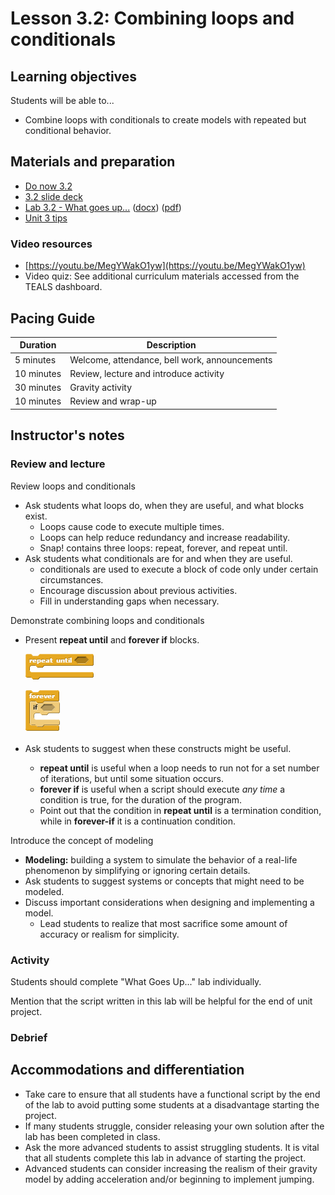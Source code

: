 # Lesson 3.2: Combining loops and conditionals

## Learning objectives

Students will be able to...

* Combine loops with conditionals to create models with repeated but conditional behavior.

## Materials and preparation

* [Do now 3.2](do_now_32.md)
* [3.2 slide deck](https://github.com/TEALSK12/introduction-to-computer-science/raw/master/slidedecks/TEALS%20SNAP%203.2.pptx)
* [Lab 3.2 - What goes up...](lab_32.md) ([docx](https://github.com/TEALSK12/introduction-to-computer-science/raw/master/Unit%203%20Word/Lab%203.2%20What%20Goes%20Up.docx)) ([pdf](https://github.com/TEALSK12/introduction-to-computer-science/raw/master/Unit%203%20PDF/Lab%203.2%20What%20Goes%20Up.pdf))
* [Unit 3 tips](unit_3_tips.md)

### Video resources

* [https://youtu.be/MegYWakO1yw](https://youtu.be/MegYWakO1yw)
* Video quiz: See additional curriculum materials accessed from the TEALS dashboard.

## Pacing Guide

| Duration   | Description                                   |
| ---------- | --------------------------------------------- |
| 5 minutes  | Welcome, attendance, bell work, announcements |
| 10 minutes | Review, lecture and introduce activity        |
| 30 minutes | Gravity activity                              |
| 10 minutes | Review and wrap-up                            |

## Instructor's notes

### Review and lecture

Review loops and conditionals

* Ask students what loops do, when they are useful, and what blocks exist.
  * Loops cause code to execute multiple times.
  * Loops can help reduce redundancy and increase readability.
  * Snap! contains three loops: repeat, forever, and repeat until.
* Ask students what conditionals are for and when they are useful.
  * conditionals are used to execute a block of code only under certain circumstances.
  * Encourage discussion about previous activities.
  * Fill in understanding gaps when necessary.

Demonstrate combining loops and conditionals

* Present **repeat until** and **forever if** blocks.

  ![Repeat Until Block](images/repeat_until.png)
  
  ![Forever Block](images/forever_if.png)

* Ask students to suggest when these constructs might be useful.
  * **repeat until** is useful when a loop needs to run not for a set number of iterations, but until some situation occurs.
  * **forever if** is useful when a script should execute _any time_ a condition is true, for the duration of the program.
  * Point out that the condition in **repeat until** is a termination condition, while in **forever-if** it is a continuation condition.

Introduce the concept of modeling

* **Modeling:** building a system to simulate the behavior of a real-life phenomenon by simplifying or ignoring certain details.
* Ask students to suggest systems or concepts that might need to be modeled.
* Discuss important considerations when designing and implementing a model.
  * Lead students to realize that most sacrifice some amount of accuracy or realism for simplicity.

### Activity

Students should complete "What Goes Up..." lab individually.

Mention that the script written in this lab will be helpful for the end of unit project.

### Debrief

## Accommodations and differentiation

* Take care to ensure that all students have a functional script by the end of the lab to avoid putting some students at a disadvantage starting the project.
* If many students struggle, consider releasing your own solution after the lab has been completed in class.
* Ask the more advanced students to assist struggling students. It is vital that all students complete this lab in advance of starting the project.
* Advanced students can consider increasing the realism of their gravity model by adding acceleration and/or beginning to implement jumping.
